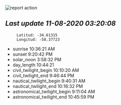 ![report action](https://github.com/matiasz8/actions-for-reports/workflows/report%20action/badge.svg?branch=develop) 


## *****Last update 11-08-2020 03:20:08*****



		 Latitud: -34.61315
		 Longitud: -58.37723

 - sunrise 	 10:36:21 AM
 - sunset 	 9:20:42 PM
 - solar_noon 	 3:58:32 PM
 - day_length 	 10:44:21
 - civil_twilight_begin 	 10:10:20 AM
 - civil_twilight_end 	 9:46:44 PM
 - nautical_twilight_begin 	 9:40:31 AM
 - nautical_twilight_end 	 10:16:32 PM
 - astronomical_twilight_begin 	 9:11:04 AM
 - astronomical_twilight_end 	 10:45:59 PM
